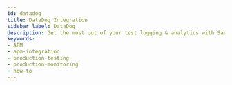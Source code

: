 ```yaml
---
id: datadog
title: DataDog Integration
sidebar_label: DataDog
description: Get the most out of your test logging & analytics with Sauce Labs and DataDog
keywords:
- APM
- apm-integration
- production-testing
- production-monitoring
- how-to
---
```

